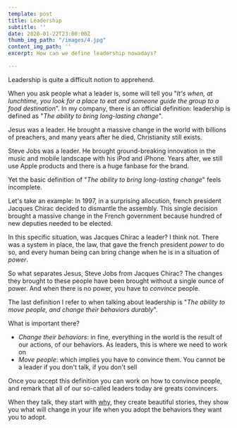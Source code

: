 ```yaml
---
template: post
title: Leadership
subtitle: ''
date: 2020-01-22T23:00:00Z
thumb_img_path: "/images/4.jpg"
content_img_path: ''
excerpt: How can we define leadership nowadays?

---
```

Leadership is quite a difficult notion to apprehend.

When you ask people what a leader is, some will tell you "_It's when, at lunchtime, you look for a place to eat and someone guide the group to a food destination_". In my company, there is an official definition: leadership is defined as "_The ability to bring long-lasting change_".

Jesus was a leader. He brought a massive change in the world with billions of preachers, and many years after he died, Christianity still exists.

Steve Jobs was a leader. He brought ground-breaking innovation in the music and mobile landscape with his iPod and iPhone. Years after, we still use Apple products and there is a huge fanbase for the brand.

Yet the basic definition of "_The ability to bring long-lasting change_" feels incomplete.

Let's take an example: In 1997, in a surprising allocution, french president Jacques Chirac decided to dismantle the assembly. This single decision brought a massive change in the French government because hundred of new deputies needed to be elected.

In this specific situation, was Jacques Chirac a leader? I think not. There was a system in place, the law, that gave the french president _power_ to do so, and every human being can bring change when he is in a situation of _power_.

So what separates Jesus, Steve Jobs from Jacques Chirac? The changes they brought to these people have been brought without a single ounce of power. And when there is no power, you have to _convince_ people.

The last definition I refer to when talking about leadership is "_The ability to move people, and change their behaviors durably_".

What is important there?

* _Change their behaviors_: in fine, everything in the world is the result of our actions, of our behaviors. As leaders, this is where we need to work on
* _Move people_: which implies you have to convince them. You cannot be a leader if you don't talk, if you don't sell

Once you accept this definition you can work on how to convince people, and remark that all of our so-called leaders today are greats convincers.

When they talk, they start with [why](https://www.youtube.com/watch?v=u4ZoJKF_VuA), they create beautiful stories, they show you what will change in your life when you adopt the behaviors they want you to adopt.